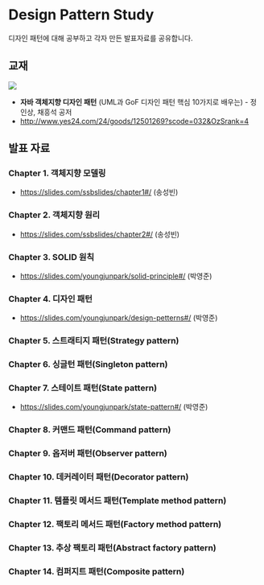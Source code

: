 # Design Pattern Study
디자인 패턴에 대해 공부하고 각자 만든 발표자료를 공유합니다.

## 교재
![](http://image.yes24.com/momo/TopCate341/MidCate002/34011802.jpg)

- **자바 객체지향 디자인 패턴** (UML과 GoF 디자인 패턴 핵심 10가지로 배우는) - 정인상, 채흥석 공저
- http://www.yes24.com/24/goods/12501269?scode=032&OzSrank=4

## 발표 자료
### Chapter 1. 객체지향 모델링
- https://slides.com/ssbslides/chapter1#/ (송성빈)
### Chapter 2. 객체지향 원리 
- https://slides.com/ssbslides/chapter2#/ (송성빈)
### Chapter 3. SOLID 원칙
- https://slides.com/youngjunpark/solid-principle#/ (박영준)
### Chapter 4. 디자인 패턴
- https://slides.com/youngjunpark/design-petterns#/ (박영준)
### Chapter 5. 스트래티지 패턴(Strategy pattern)
### Chapter 6. 싱글턴 패턴(Singleton pattern)
### Chapter 7. 스테이트 패턴(State pattern)
- https://slides.com/youngjunpark/state-pattern#/ (박영준)
### Chapter 8. 커맨드 패턴(Command pattern)
### Chapter 9. 옵저버 패턴(Observer pattern)
### Chapter 10. 데커레이터 패턴(Decorator pattern)
### Chapter 11. 템플릿 메서드 패턴(Template method pattern)
### Chapter 12. 팩토리 메서드 패턴(Factory method pattern)
### Chapter 13. 추상 팩토리 패턴(Abstract factory pattern)
### Chapter 14. 컴퍼지트 패턴(Composite pattern)
